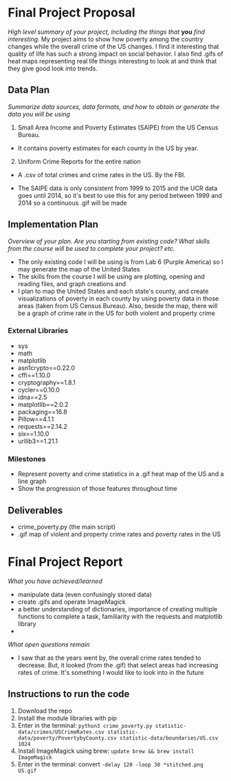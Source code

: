 # Final Project Proposal
*High level summary of your project, including the things that* **you** *find interesting.*
My project aims to show how poverty among the country changes while the overall crime
of the US changes.
I find it interesting that quality of life has such a strong impact on social behavior. I also
find .gifs of heat maps representing real life things interesting to look at and think that
they give good look into trends.

## Data Plan
*Summarize data sources, data formats, and how to obtain or generate the data you will be using*
1. Small Area Income and Poverty Estimates (SAIPE) from the US Census Bureau.
- It contains poverty estimates for each county in the US by year.


2. Uniform Crime Reports for the entire nation
- A .csv of total crimes and crime rates in the US. By the FBI.

- The SAIPE data is only consistent from 1999 to 2015 and the UCR data goes until 2014, so it's best to use this for any period between 1999 and 2014 so a continuous .gif will be made

## Implementation Plan
*Overview of your plan. Are you starting from existing code? What skills from the course will be used to complete your project? etc.*
- The only existing code I will be using is from Lab 6 (Purple America) so I may generate the map of the United States
- The skills from the course I will be using are plotting, opening and reading files, and graph creations and
- I plan to map the United States and each state's county, and create visualizations of poverty in each county by using poverty data in those areas (taken from US Census Bureau). Also, beside the map, there will be a
graph of crime rate in the US for both violent and property crime

### External Libraries
- sys
- math
- matplotlib
- asn1crypto==0.22.0
- cffi==1.10.0
- cryptography==1.8.1
- cycler==0.10.0
- idna==2.5
- matplotlib==2.0.2
- packaging==16.8
- Pillow==4.1.1
- requests==2.14.2
- six==1.10.0
- urllib3==1.21.1


### Milestones
- Represent poverty and crime statistics in a .gif heat map of the US and a line graph
- Show the progression of those features throughout time

## Deliverables
- crime_poverty.py (the main script)
- .gif map of violent and property crime rates and poverty rates in the US

# Final Project Report
*What you have achieved/learned*
- manipulate data (even confusingly stored data)
- create .gifs and operate ImageMagick
- a better understanding of dictionaries, importance of creating multiple functions to complete a task, familiarity with the requests and matplotlib library
-

*What open questions remain*
- I saw that as the years went by, the overall crime rates tended to decrease. But, it looked (from the .gif) that select areas
 had increasing rates of crime. It's something I would like to look into in the future


## Instructions to run the code
1. Download the repo
2. Install the module libraries with pip
3. Enter in the terminal: `python3 crime_poverty.py statistic-data/crimes/USCrimeRates.csv statistic-data/poverty/PovertybyCounty.csv statistic-data/boundaries/US.csv 1024`
4. Install ImageMagick using brew: `update brew && brew install ImageMagick`
5. Enter in the terminal: convert `-delay 120 -loop 30 *stitched.png US.gif`
